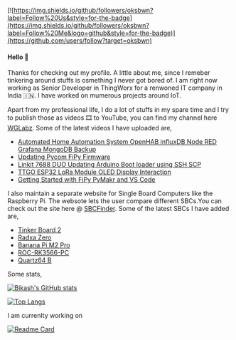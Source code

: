 [![https://img.shields.io/github/followers/oksbwn?label=Follow%20Us&style=for-the-badge](https://img.shields.io/github/followers/oksbwn?label=Follow%20Me&logo=github&style=for-the-badge)](https://github.com/users/follow?target=oksbwn)
#### Hello 🙏

Thanks for checking out my profile. A little about me, since I remeber tinkering around stuffs is osmething I never got bored of. I am right now working as Senior Developer in ThingWorx for a renwoned IT company in India :india:. I have worked on mumerous projects around IoT.

Apart from my professional life, I do a lot of stuffs in my spare time and I try to publish those as videos 🎞️ to YouTube, you can find my channel here [WGLabz](http://youtube.com/weargenius). Some of the latest videos I have uploaded are,

<!-- YOUTUBE:START -->
- [Automated Home Automation System OpenHAB influxDB Node RED Grafana MongoDB Backup](https://www.youtube.com/watch?v=T8YWnm8ow9s)
- [Updating Pycom FiPy Firmware](https://www.youtube.com/watch?v=n4vqhp7_wW0)
- [Linkit 7688 DUO Updating Arduino Boot loader using SSH SCP](https://www.youtube.com/watch?v=DVj4f2X9c64)
- [TTGO ESP32 LoRa Module OLED Display Interaction](https://www.youtube.com/watch?v=Y6GhAzgK7f8)
- [Getting Started with FiPy PyMakr and VS Code](https://www.youtube.com/watch?v=kecIftZdzzY)
<!-- YOUTUBE:END -->

I also maintain a separate website for Single Board Computers like the Raspberry Pi. The websote lets the user compare different SBCs.You can check out the site here  @ [SBCFinder](https://sbcfinder.com/home). Some of the latest SBCs I have added are,

<!-- SBCFINDER:START -->
- [Tinker Board 2](https://sbcfinder.com/tinkerboardtwo)
- [Radxa Zero](https://sbcfinder.com/radxazero)
- [Banana Pi M2 Pro](https://sbcfinder.com/bananapim2pro)
- [ROC-RK3566-PC](https://sbcfinder.com/rocrkpc)
- [Quartz64 B](https://sbcfinder.com/quartzb)
<!-- SBCFINDER:END -->

Some stats,

[![Bikash's GitHub stats](https://github-readme-stats.vercel.app/api?username=oksbwn&count_private=true&show_icons=true&)](https://github.com/anuraghazra/github-readme-stats)

[![Top Langs](https://github-readme-stats.vercel.app/api/top-langs/?username=oksbwn&layout=compact)](https://github.com/anuraghazra/github-readme-stats)

I am currenlty working on

[![Readme Card](https://github-readme-stats.vercel.app/api/pin/?username=oksbwn&repo=kafka-explorer)](https://github.com/anuraghazra/github-readme-stats)



